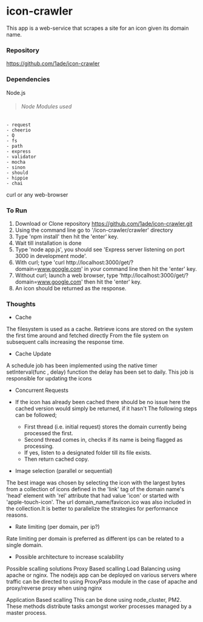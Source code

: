 # icon-crawler
This app is a web-service that scrapes a site for an icon given its domain name.

### Repository
https://github.com/1ade/icon-crawler

### Dependencies
Node.js
> ###### Node Modules used
	- request
	- cheerio
	- Q
	- fs
	- path
	- express
	- validator
	- mocha
	- sinon
	- should
	- hippie
	- chai
curl or any web-browser

### To Run
1. Download or Clone repository https://github.com/1ade/icon-crawler.git
2. Using the command line go to '/icon-crawler/crawler' directory 
3. Type 'npm install' then hit the 'enter' key.
4. Wait till installation is done
5. Type 'node app.js', you should see 'Express server listening on port 3000 in development mode'.
6. With curl; type 'curl http://localhost:3000/get/?domain=www.google.com' in your command line then hit the 'enter' key.
7. Without curl; launch a web browser, type 'http://localhost:3000/get/?domain=www.google.com' then hit the 'enter' key.
8. An icon should be returned as the response.

### Thoughts
 - Cache

The filesystem is used as a cache. Retrieve icons are stored on the system the first time around and fetched directly From the file system on subsequent calls increasing the response time.

- Cache Update

A schedule job has been implemented using the native timer setInterval(func , delay) function the delay has been set to daily.
This job is responsible for updating the icons

- Concurrent Requests

- If the icon has already been cached there should be no issue here the cached version would simply be returned, if it hasn't The following steps can be followed;
	- First thread (i.e. initial request) stores the domain currently being processed the first. 
	- Second thread comes in, checks if its name is being flagged as processing.
	- If yes, listen to a designated folder till its file exists.
	- Then return cached copy.

- Image selection (parallel or sequential)

The best image was chosen by selecting the icon with the largest bytes from a collection of icons defined in the 'link' tag
of the domain name's 'head' element with 'rel' attribute that had value 'icon' or started with 'apple-touch-icon'. The url domain_name/favicon.ico was also included in the collection.It is better to parallelize the strategies for performance reasons.

- Rate limiting (per domain, per ip?)

Rate limiting per domain is preferred as different ips can be related to a single domain.

- Possible architecture to increase scalability

Possible scalling solutions
Proxy Based scalling
Load Balancing using apache or nginx.
The nodejs app can be deployed on various servers where traffic can be directed to using ProxyPass module in the case of apache and proxy/reverse proxy when using nginx 

Application Based scalling
This can be done using node_cluster, PM2. These methods distribute tasks amongst worker processes managed by a master process.
